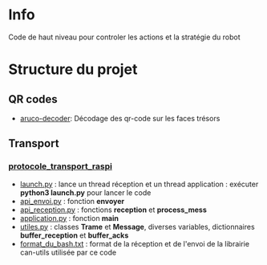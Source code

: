 # Info

Code de haut niveau pour controler les actions et la stratégie du robot

# Structure du projet

## QR codes
- [aruco-decoder](./aruco-decoder): Décodage des qr-code sur les faces trésors

## Transport 

### [protocole_transport_raspi](./protocole_transport_raspi)
- [launch.py](./protocole_transport_raspi/launch.py) : lance un thread réception et un thread application : exécuter **python3 launch.py** pour lancer le code 
- [api_envoi.py](./protocole_transport_raspi/api_envoi.py) : fonction **envoyer** 
- [api_reception.py](./protocole_transport_raspi/api_reception.py) : fonctions **reception** et **process_mess** 
- [application.py](./protocole_transport_raspi/application.py) : fonction **main** 
- [utiles.py](./protocole_transport_raspi/utiles.py) : classes **Trame** et **Message**, diverses variables, dictionnaires **buffer_reception** et **buffer_acks** 
- [format_du_bash.txt](./protocole_transport_raspi/format_du_bash.txt) : format de la réception et de l'envoi de la librairie can-utils utilisée par ce code 


